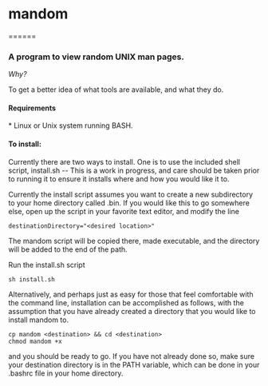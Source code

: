 <h1>mandom</h1>
======

<h3>A program to view random UNIX man pages.</h3>

_Why?_

To get a better idea of what tools are available, and what they do.


<h4> Requirements </h4>
* Linux or Unix system running BASH.


<h4>To install:</h4>
Currently there are two ways to install. One is to use the included shell
script, install.sh -- This is a work in progress, and care should be taken prior
to running it to ensure it installs where and how you would like it to.

Currently the install script assumes you want to create a new subdirectory to
 your home directory called .bin. If you would like this to go somewhere else,
open up the script in your favorite text editor, and modify the line

    destinationDirectory="<desired location>"

The mandom script will be copied there, made executable, and the directory will
be added to the end of the path.

Run the install.sh script

    sh install.sh


Alternatively, and perhaps just as easy for those that feel comfortable with
the command line, installation can be accomplished as follows, with the
assumption that you have already created a directory that you would like to
install mandom to.

    cp mandom <destination> && cd <destination>
    chmod mandom +x

and you should be ready to go. If you have not already done so, make sure
your destination directory is in the PATH variable, which can be done in your
.bashrc file in your home directory.

